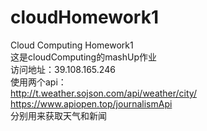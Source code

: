 # cloudHomework1
Cloud Computing Homework1<br>
这是cloudComputing的mashUp作业<br>
访问地址：39.108.165.246<br>
使用两个api：<br>
http://t.weather.sojson.com/api/weather/city/<br>
https://www.apiopen.top/journalismApi<br>
分别用来获取天气和新闻<br>
